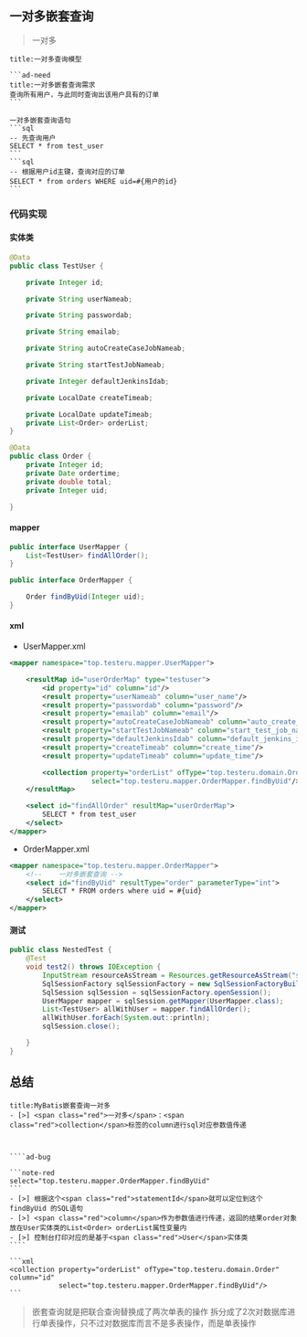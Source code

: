 


## 一对多嵌套查询


>一对多
````ad-caution
title:一对多查询模型

```ad-need
title:一对多嵌套查询需求
查询所有用户，与此同时查询出该用户具有的订单
```

一对多嵌套查询语句
```sql
-- 先查询用户
SELECT * from test_user
```
```sql
-- 根据用户id主键，查询对应的订单
SELECT * from orders WHERE uid=#{用户的id}
```
````


### 代码实现
#### 实体类
```java
@Data
public class TestUser {

    private Integer id;

    private String userNameab;

    private String passwordab;

    private String emailab;

    private String autoCreateCaseJobNameab;

    private String startTestJobNameab;

    private Integer defaultJenkinsIdab;

    private LocalDate createTimeab;

    private LocalDate updateTimeab;
    private List<Order> orderList;
}

```

```java
@Data
public class Order {
    private Integer id;
    private Date ordertime;
    private double total;
    private Integer uid;

}
```
#### mapper

```java
public interface UserMapper {
    List<TestUser> findAllOrder();
}
```

````java
public interface OrderMapper {

    Order findByUid(Integer uid);
}

````


#### xml

- UserMapper.xml
```xml
<mapper namespace="top.testeru.mapper.UserMapper">

    <resultMap id="userOrderMap" type="testuser">
        <id property="id" column="id"/>
        <result property="userNameab" column="user_name"/>
        <result property="passwordab" column="password"/>
        <result property="emailab" column="email"/>
        <result property="autoCreateCaseJobNameab" column="auto_create_case_job_name"/>
        <result property="startTestJobNameab" column="start_test_job_name"/>
        <result property="defaultJenkinsIdab" column="default_jenkins_id"/>
        <result property="createTimeab" column="create_time"/>
        <result property="updateTimeab" column="update_time"/>

        <collection property="orderList" ofType="top.testeru.domain.Order" column="id"
                    select="top.testeru.mapper.OrderMapper.findByUid"/>
    </resultMap>

    <select id="findAllOrder" resultMap="userOrderMap">
        SELECT * from test_user
    </select>
</mapper>
```
- OrderMapper.xml
```xml
<mapper namespace="top.testeru.mapper.OrderMapper">
    <!--    一对多嵌套查询 -->
    <select id="findByUid" resultType="order" parameterType="int">
        SELECT * FROM orders where uid = #{uid}
    </select>
</mapper>
```

#### 测试
```java
public class NestedTest {
    @Test
    void test2() throws IOException {
        InputStream resourceAsStream = Resources.getResourceAsStream("sqlMapConfig.xml");
        SqlSessionFactory sqlSessionFactory = new SqlSessionFactoryBuilder().build(resourceAsStream);
        SqlSession sqlSession = sqlSessionFactory.openSession();
        UserMapper mapper = sqlSession.getMapper(UserMapper.class);
        List<TestUser> allWithUser = mapper.findAllOrder();
        allWithUser.forEach(System.out::println);
        sqlSession.close();

    }
}

```

## 总结
`````ad-important
title:MyBatis嵌套查询一对多
- [>] <span class="red">一对多</span>：<span class="red">collection</span>标签的column进行sql对应参数值传递



````ad-bug

```note-red
select="top.testeru.mapper.OrderMapper.findByUid"
```
- [>] 根据这个<span class="red">statementId</span>就可以定位到这个 findByUid 的SQL语句
- [>] <span class="red">column</span>作为参数值进行传递，返回的结果order对象放在User实体类的List<Order> orderList属性变量内
- [>] 控制台打印对应的是基于<span class="red">User</span>实体类
````

```xml
<collection property="orderList" ofType="top.testeru.domain.Order" column="id"
            select="top.testeru.mapper.OrderMapper.findByUid"/>
```
`````


>嵌套查询就是把联合查询替换成了两次单表的操作
> 拆分成了2次对数据库进行单表操作，只不过对数据库而言不是多表操作，而是单表操作
